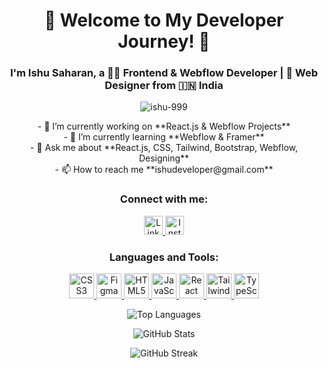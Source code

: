 
<div align="center">

<h1>🚀 Welcome to My Developer Journey! 🌟</h1>
<h3>I'm Ishu Saharan, a 👨‍💻 Frontend & Webflow Developer | 🎨 Web Designer from 🇮🇳 India</h3>

<img src="https://komarev.com/ghpvc/?username=ishu-999&label=Profile%20views&color=0e75b6&style=flat" alt="ishu-999" />

<p>
- 🔭 I’m currently working on **React.js & Webflow Projects**<br>
- 🌱 I’m currently learning **Webflow & Framer**<br>
- 💬 Ask me about **React.js, CSS, Tailwind, Bootstrap, Webflow, Designing**<br>
- 📫 How to reach me **ishudeveloper@gmail.com**<br>
</p>

<h3>Connect with me:</h3>
<p>
  <a href="https://linkedin.com/in/ishu-saharan-811525315" target="_blank">
    <img src="https://img.shields.io/badge/LinkedIn-0077B5?style=for-the-badge&logo=linkedin&logoColor=white" alt="LinkedIn" height="30" />
  </a>
  <a href="https://instagram.com/ishu_developer" target="_blank">
    <img src="https://img.shields.io/badge/Instagram-E4405F?style=for-the-badge&logo=instagram&logoColor=white" alt="Instagram" height="30" />
  </a>
</p>

<h3>Languages and Tools:</h3>
<p>
  <a href="https://www.w3schools.com/css/" target="_blank" rel="noreferrer">
    <img src="https://img.icons8.com/color/48/000000/css3.png" alt="CSS3" width="40" height="40"/>
  </a>
  <a href="https://www.figma.com/" target="_blank" rel="noreferrer">
    <img src="https://img.icons8.com/color/48/000000/figma.png" alt="Figma" width="40" height="40"/>
  </a>
  <a href="https://www.w3.org/html/" target="_blank" rel="noreferrer">
    <img src="https://img.icons8.com/color/48/000000/html-5.png" alt="HTML5" width="40" height="40"/>
  </a>
  <a href="https://developer.mozilla.org/en-US/docs/Web/JavaScript" target="_blank" rel="noreferrer">
    <img src="https://img.icons8.com/color/48/000000/javascript.png" alt="JavaScript" width="40" height="40"/>
  </a>
  <a href="https://reactjs.org/" target="_blank" rel="noreferrer">
    <img src="https://img.icons8.com/color/48/000000/react-native.png" alt="React" width="40" height="40"/>
  </a>
  <a href="https://tailwindcss.com/" target="_blank" rel="noreferrer">
    <img src="https://img.icons8.com/color/48/000000/tailwindcss.png" alt="Tailwind CSS" width="40" height="40"/>
  </a>
  <a href="https://www.typescriptlang.org/" target="_blank" rel="noreferrer">
    <img src="https://img.icons8.com/color/48/000000/typescript.png" alt="TypeScript" width="40" height="40"/>
  </a>
</p>

<p>
  <img src="https://github-readme-stats.vercel.app/api/top-langs?username=ishu-999&show_icons=true&locale=en&layout=compact" alt="Top Languages" />
</p>

<p>
  <img src="https://github-readme-stats.vercel.app/api?username=ishu-999&show_icons=true&locale=en" alt="GitHub Stats" />
</p>

<p>
  <img src="https://github-readme-streak-stats.herokuapp.com/?user=ishu-999&" alt="GitHub Streak" />
</p>

</div>
